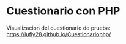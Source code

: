 # Cuestionario con PHP

Visualizacion del cuestionario de prueba: https://lufly28.github.io/Cuestionariophp/
